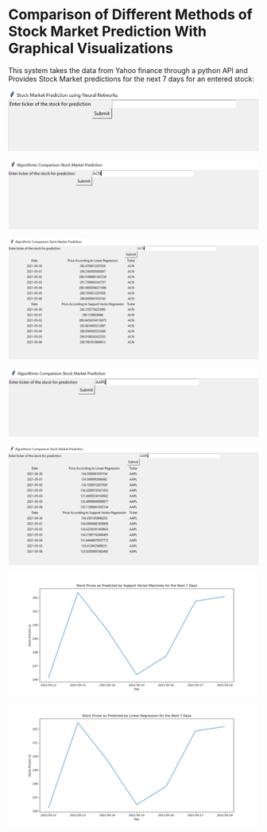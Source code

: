 # Comparison of Different Methods of Stock Market Prediction With Graphical Visualizations

This system takes the data from Yahoo finance through a python API and Provides Stock Market predictions for the next 7 days for an entered stock:

![](https://github.com/sneha-almeida/Comparison-of-Different-Methods-of-Stock-Market-Prediction-With-Graphical-Visualizations-/blob/main/ss-1.PNG)


![](https://github.com/sneha-almeida/Comparison-of-Different-Methods-of-Stock-Market-Prediction-With-Graphical-Visualizations-/blob/main/ss-2.PNG)


![](https://github.com/sneha-almeida/Comparison-of-Different-Methods-of-Stock-Market-Prediction-With-Graphical-Visualizations-/blob/main/ss-3.PNG)


![](https://github.com/sneha-almeida/Comparison-of-Different-Methods-of-Stock-Market-Prediction-With-Graphical-Visualizations-/blob/main/ss-6.PNG)


![](https://github.com/sneha-almeida/Comparison-of-Different-Methods-of-Stock-Market-Prediction-With-Graphical-Visualizations-/blob/main/ss-7.PNG)


![](https://github.com/sneha-almeida/Comparison-of-Different-Methods-of-Stock-Market-Prediction-With-Graphical-Visualizations-/blob/main/ss-8.PNG)


![](https://github.com/sneha-almeida/Comparison-of-Different-Methods-of-Stock-Market-Prediction-With-Graphical-Visualizations-/blob/main/ss-9.PNG)

